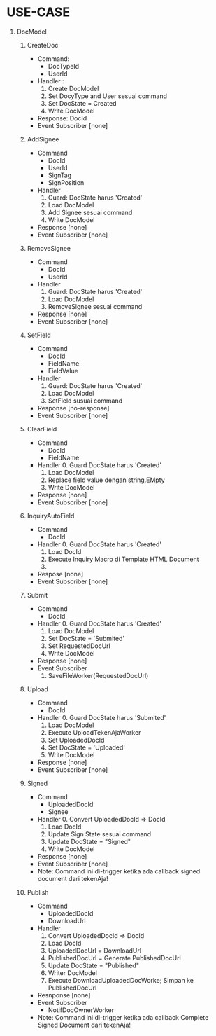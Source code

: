 # USE-CASE

1. DocModel
    1. CreateDoc
        - Command:
            - DocTypeId
            - UserId
        - Handler :
            1. Create DocModel
            2. Set DocyType and User sesuai command
            3. Set DocState = Created
            4. Write DocModel
        - Response: DocId
        - Event Subscriber [none]

    2. AddSignee
        - Command
            - DocId
            - UserId
            - SignTag
            - SignPosition
        - Handler
            1. Guard: DocState harus 'Created'
            2. Load DocModel
            3. Add Signee sesuai command
            4. Write DocModel
        - Response [none]
        - Event Subscriber [none]

    3. RemoveSignee
        - Command
            - DocId
            - UserId
        - Handler
            1. Guard: DocState harus 'Created'
            2. Load DocModel
            3. RemoveSignee sesuai command
        - Response [none]
        - Event Subscriber [none]

    4. SetField
        - Command
            - DocId
            - FieldName
            - FieldValue
        - Handler
            1. Guard: DocState harus 'Created'
            2. Load DocModel
            3. SetField susuai command
        - Response [no-response]
        - Event Subscriber [none]

    5. ClearField
        - Command
            - DocId
            - FieldName
        - Handler
            0. Guard DocState harus 'Created'
            1. Load DocModel
            2. Replace field value dengan string.EMpty
            3. Write DocModel
        - Response [none]
        - Event Subscriber [none]

    6. InquiryAutoField
        - Command
            - DocId
        - Handler
            0. Guard DocState harus 'Created'
            1. Load DocId
            2. Execute Inquiry Macro di Template HTML Document
            3. 
        - Respose [none]
        - Event Subscriber [none]

    7. Submit
        - Command
            - DocId
        - Handler
            0. Guard DocState harus 'Created'
            1. Load DocModel
            2. Set DocState = 'Submited'
            3. Set RequestedDocUrl
            4. Write DocModel
        - Response [none]
        - Event Subscriber
            1. SaveFileWorker(RequestedDocUrl)

    8. Upload
        - Command
            - DocId
        - Handler
            0. Guard DocState harus 'Submited'
            1. Load DocModel
            2. Execute UploadTekenAjaWorker
            3. Set UploadedDocId
            4. Set DocState = 'Uploaded'
            5. Write DocModel
        - Response [none]
        - Event Subscriber [none]

    9. Signed
        - Command
            - UploadedDocId
            - Signee
        - Handler
            0. Convert UploadedDocId => DocId
            1. Load DocId
            2. Update Sign State sesuai command
            3. Update DocState = "Signed"
            4. Write DocModel
        - Response [none]
        - Event Subscriber [none]
        - Note: Command ini di-trigger ketika ada callback signed document dari tekenAja!

    10. Publish
        - Command
            - UploadedDocId
            - DownloadUrl
        - Handler
            1. Convert UploadedDocId => DocId
            2. Load DocId
            3. UploadedDocUrl = DownloadUrl
            4. PublishedDocUrl = Generate PublishedDocUrl
            5. Update DocState = "Published"
            6. Writer DocModel
            7. Execute DownloadUploadedDocWorke; Simpan ke PublishedDocUrl
        - Resnponse [none]
        - Event Subscriber
            - NotifDocOwnerWorker
        - Note: Command ini di-trigger ketika ada callback Complete Signed Document dari tekenAja!
